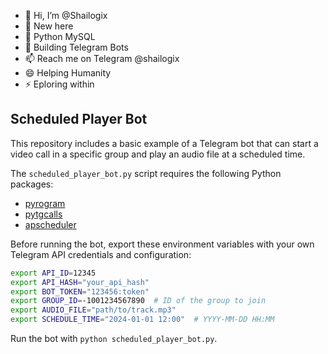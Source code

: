 - 👋 Hi, I’m @Shailogix
- 👀 New here
- 🌱 Python MySQL
- 💞️ Building Telegram Bots
- 📫 Reach me on Telegram @shailogix
- 😄 Helping Humanity
- ⚡ Eploring within

## Scheduled Player Bot

This repository includes a basic example of a Telegram bot that can start a
video call in a specific group and play an audio file at a scheduled time.

The `scheduled_player_bot.py` script requires the following Python packages:

- [pyrogram](https://docs.pyrogram.org/)
- [pytgcalls](https://github.com/pytgcalls/pytgcalls)
- [apscheduler](https://apscheduler.readthedocs.io/)

Before running the bot, export these environment variables with your own
Telegram API credentials and configuration:

```bash
export API_ID=12345
export API_HASH="your_api_hash"
export BOT_TOKEN="123456:token"
export GROUP_ID=-1001234567890  # ID of the group to join
export AUDIO_FILE="path/to/track.mp3"
export SCHEDULE_TIME="2024-01-01 12:00"  # YYYY-MM-DD HH:MM
```

Run the bot with `python scheduled_player_bot.py`.
